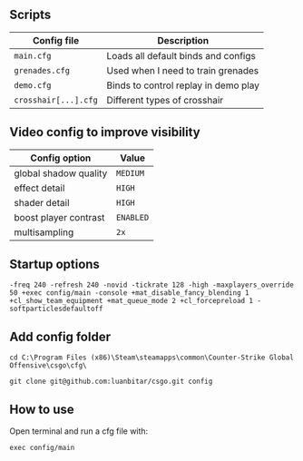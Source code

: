 ## Scripts

| Config file          | Description                          |
| -------------------- | ------------------------------------ |
| `main.cfg`           | Loads all default binds and configs  |
| `grenades.cfg`       | Used when I need to train grenades   |
| `demo.cfg`           | Binds to control replay in demo play |
| `crosshair[...].cfg` | Different types of crosshair         |

## Video config to improve visibility

| Config option         | Value     |
| --------------------- | --------- |
| global shadow quality | `MEDIUM`  |
| effect detail         | `HIGH`    |
| shader detail         | `HIGH`    |
| boost player contrast | `ENABLED` |
| multisampling         | `2x`      |

## Startup options

```
-freq 240 -refresh 240 -novid -tickrate 128 -high -maxplayers_override 50 +exec config/main -console +mat_disable_fancy_blending 1 +cl_show_team_equipment +mat_queue_mode 2 +cl_forcepreload 1 -softparticlesdefaultoff
```

## Add config folder

```
cd C:\Program Files (x86)\Steam\steamapps\common\Counter-Strike Global Offensive\csgo\cfg\
```

```
git clone git@github.com:luanbitar/csgo.git config
```

## How to use

Open terminal and run a cfg file with:

```
exec config/main
```
